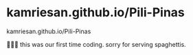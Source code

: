 # kamriesan.github.io/Pili-Pinas
kamriesan.github.io/Pili-Pinas


🍝🍝🍝 this was our first time coding. sorry for serving spaghettis.
